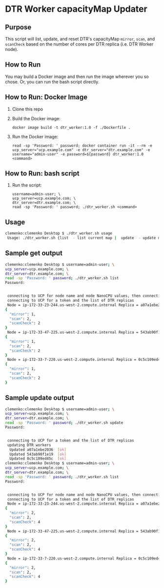 # DTR Worker capacityMap Updater

## Purpose

This script will list, update, and reset DTR's capacityMap `mirror`, `scan`, and `scanCheck` based on the number of cores per DTR replica (i.e. DTR Worker node).

## How to Run

You may build a Docker image and then run the image wherever you so chose. Or, you can run the bash script directly.

## How to Run: Docker Image

1. Clone this repo
1. Build the Docker image:

    `docker image build -t dtr_worker:1.0 -f ./Dockerfile .`

1. Run the Docker image:

    `read -sp 'Password: ' password; docker container run -it --rm -e ucp_server="ucp.example.com" -e dtr_server="dtr.example.com" -e username="admin-user" -e password=${password} dtr_worker:1.0 <command>`

## How to Run: bash script

1. Run the script:

    ```
    username=admin-user; \
    ucp_server=ucp.example.com; \
    dtr_server=dtr.example.com; \
    read -sp 'Password: ' password; ./dtr_worker.sh <command>
    ```

## Usage

```bash
clemenko:clemenko Desktop $ ./dtr_worker.sh usage
 Usage: ./dtr_worker.sh {list  - list current map |  update  - update map to half core |  reset  - reset values to 1}
```

## Sample get output
```bash
clemenko:clemenko Desktop $ username=admin-user; \
ucp_server=ucp.example.com; \
dtr_server=dtr.example.com; \
read -sp 'Password: ' password; ./dtr_worker.sh list
Password:


 connecting to UCP for node name and node NanoCPU values, then connecting to DTR to get capacityMap for each DTR replica.
 connecting to UCP for a token and the list of DTR replicas
 Node = ip-172-33-23-244.us-west-2.compute.internal Replica = a07a1ebe2036 CPU = 4000000000 
{
  "mirror": 1,
  "scan": 2,
  "scanCheck": 2
}
 Node = ip-172-33-47-225.us-west-2.compute.internal Replica = 543ab90f1e19 CPU = 4000000000 
{
  "mirror": 1,
  "scan": 2,
  "scanCheck": 2
}
 Node = ip-172-33-7-220.us-west-2.compute.internal Replica = 0c5c109ed45c CPU = 4000000000 
{
  "mirror": 1,
  "scan": 2,
  "scanCheck": 2
}

```

## Sample update output
```bash
clemenko:clemenko Desktop $ username=admin-user; \
ucp_server=ucp.example.com; \
dtr_server=dtr.example.com; \
read -sp 'Password: ' password; ./dtr_worker.sh update
Password:


 connecting to UCP for a token and the list of DTR replicas
 updating DTR workers
  Updated a07a1ebe2036  [ok] 
  Updated 543ab90f1e19  [ok] 
  Updated 0c5c109ed45c  [ok] 
clemenko:clemenko Desktop $ username=admin-user; \
ucp_server=ucp.example.com; \
dtr_server=dtr.example.com; \
read -sp 'Password: ' password; ./dtr_worker.sh list
Password:


 connecting to UCP for node name and node NanoCPU values, then connecting to DTR to get capacityMap for each DTR replica.
 connecting to UCP for a token and the list of DTR replicas
 Node = ip-172-33-23-244.us-west-2.compute.internal Replica = a07a1ebe2036 CPU = 4000000000 
{
  "mirror": 2,
  "scan": 2,
  "scanCheck": 4
}
 Node = ip-172-33-47-225.us-west-2.compute.internal Replica = 543ab90f1e19 CPU = 4000000000 
{
  "mirror": 2,
  "scan": 2,
  "scanCheck": 4
}
 Node = ip-172-33-7-220.us-west-2.compute.internal Replica = 0c5c109ed45c CPU = 4000000000 
{
  "mirror": 2,
  "scan": 2,
  "scanCheck": 4
}
```
